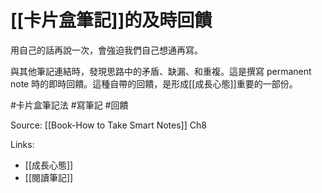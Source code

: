 # [[卡片盒筆記]]的及時回饋

用自己的話再說一次，會強迫我們自己想通再寫。

與其他筆記連結時，發現思路中的矛盾、缺漏、和重複。這是撰寫 permanent note 時的即時回饋。這種自帶的回饋，是形成[[成長心態]]重要的一部份。

#卡片盒筆記法 #寫筆記 #回饋

Source: [[Book-How to Take Smart Notes]] Ch8

Links:
- [[成長心態]]
- [[閱讀筆記]]